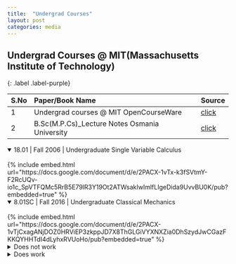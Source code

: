 ```yaml
---
title:  "Undergrad Courses"
layout: post
categories: media
---
```



## Undergrad Courses @ MIT(Massachusetts Institute of Technology) 
{: .label .label-purple}
<!--
[MIT OpenCourseWare](https://ocw.mit.edu/search/?type=course)  - [Practice notes](https://1drv.ms/u/s!Aq-y9p6cVRuOhFyZsygiSjg-9uck?e=yfkedb)

https://1drv.ms/o/s!Aq-y9p6cVRuOhBVshJoaPcSffXlM?e=6EO6vL
-->

| S.No| Paper/Book Name          | Source |
|:----|:-------------------------|:-------|
| 1   | Undergrad courses @ MIT OpenCourseWare | [click](https://ocw.mit.edu/search/?type=course)|
| 2   | B.Sc(M.P.Cs)_Lecture Notes Osmania University | [click](https://1drv.ms/o/s!Aq-y9p6cVRuOhBVshJoaPcSffXlM?e=6EO6vL)|

<!--
## Paper_Single Variable Calculus

{% include embed.html url="https://docs.google.com/document/d/e/2PACX-1vTx-k3fSVtmY-F2RcUQv-io1c_SpVTFQMc5RrB5E79lR3Y19Ot2ATWsakIwImlfLIgeDida9UvvBU0K/pub?embedded=true" %}

## Paper_Classical Mechanics

{% include embed.html url="https://docs.google.com/document/d/e/2PACX-1vTjCxagANjDOZ0HRViEP3zkppJD7X8ThGLGiVYXNXZia0DhSzydJwCGazFKKQYHHTdI4dLyhxRVUoHo/pub?embedded=true" %}
-->
<details open>
  <summary>18.01 | Fall 2006 | Undergraduate
Single Variable Calculus</summary>
  <br>
  {% include embed.html url="https://docs.google.com/document/d/e/2PACX-1vTx-k3fSVtmY-F2RcUQv-io1c_SpVTFQMc5RrB5E79lR3Y19Ot2ATWsakIwImlfLIgeDida9UvvBU0K/pub?embedded=true" %}
  </details>
  
 <details open>
  <summary>8.01SC | Fall 2016 | Undergraduate
Classical Mechanics</summary>
  <br>
  {% include embed.html url="https://docs.google.com/document/d/e/2PACX-1vTjCxagANjDOZ0HRViEP3zkppJD7X8ThGLGiVYXNXZia0DhSzydJwCGazFKKQYHHTdI4dLyhxRVUoHo/pub?embedded=true" %}
  </details>
  
<details><summary>Does not work</summary>
[hi](https://hello.ca)
</details>


<details><summary>Does work</summary>

[hi](https://hello.ca)

</details>


